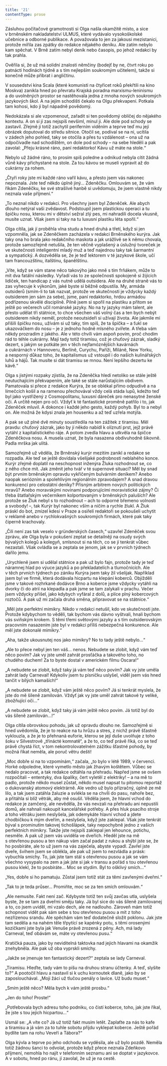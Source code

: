 ```yaml
---
title: '21'
contentType: prose
---
```


Zásluhou počítačové gramotnosti si Olga našla okamžitě místo, a sice v brněnském nakladatelství ULMUS, které vydávalo vysokoškolské učebnice a odborné publikace. A považovala to jen za jakousi mezistanici, protože mířila zas zpátky do redakce nějakého deníku. Ale zatím nebylo kam spěchat. V Brně zatím nebyl deník nebo časopis, po jehož redakci by tak prahla.

Ověřila si, že už má solidní znalosti němčiny (bodejť by ne, čtvrt roku po patnácti hodinách týdně a s tím nejlepším soukromým učitelem), takže si konečně může přibrat i angličtinu.

V sousedství kina Scala (které komunisti na čtyřicet roků překřtili na kino Moskva) zanikla hned po převratu Krajská poradna marxismu-leninismu a do uvolněných prostor se nastěhovala jedna z mnoha nových soukromých jazykových škol. A na jejím schodišti čekalo na Olgu překvapení. Potkala tam kohosi, kdo jí byl nápadně povědomý.

Nedokázala si ale vzpomenout, zařadit si ten povědomý obličej do nějakého kontextu. A on si jí zas nejspíš nevšiml, minul ji. Ale dole pod schody se zastavil. Zřejmě ji totiž zachytil periferním viděním a teprve teď mu její obrázek doputoval do středu sítnice. Otočil se, podíval se na ni, ucítila v zádech jeho pohled, taky se otočila a přes tu vzdálenost – ona už na odpočívadle nad schodištěm, on dole pod schody – na sebe hleděli a pak zavolal: „Přeju krásné ráno, paní redaktorko! Kávu už máte na stole.“

Nebylo už žádné ráno, to prosím spíš poledne a odnikud nebyla cítit žádná vůně kávy přichystané na stole. Za tou kávou se museli vypravit až do cukrárny za rohem.

„Čtyři roky jste mi každé ráno vařil kávu, a přesto jsem vás nakonec nepoznala. Jste teď někdo úplně jiný… Zdeněčku. Omlouvám se, že vám říkám Zdeněčku, ke své strašlivé hanbě si uvědomuju, že jsem vlastně nikdy neznala vaše příjmení.“

„To neznal nikdo v redakci. Pro všechny jsem byl Zdeněček. Ale abych dlouho netýral vaši zvědavost. Podstoupil jsem plastickou operaci a tu špičku nosu, kterou mi v dětství sežral zlý pes, mi nahradili docela vkusně, musíte uznat. Však jsem si taky na tu luxusní plastiku léta spořil.“

Olga cítila, jak jí proběhla vlna studu a hned druhá a třetí, když si jen vzpomněla, jak se Zdeněčkem zacházela v redakci Brněnského kurýra. Jak taky ona ho brala jako redakčního maskota a jak urážlivě se k němu chovala, protože samozřejmě netušila, že ten věčně vyplašený a úslužný tvoreček je ve skutečnosti inteligentní mladý muž a teď najednou taky tak šarmantní a sympatický. A dozvěděla se, že je teď lektorem v té jazykové škole, učí tam francouzštinu, italštinu, španělštinu.

„Víte, když se vám stane něco takovýho jako mně s tím frňákem, může to mít dva fatální následky. Vyřadí vás to ze společnosti spokojeně si žijících lidiček, ten handicap z vás nutně udělá outsidera. Ale na druhé straně vás to zas vyhecuje k výkonům, jaké byste si běžně odpustila. My, armáda outsiderů (smím-li to tak nazvat, protože ve skutečnosti je vždycky každý outsiderem jen sám za sebe), jsme, paní redaktorko, hrdou armádou podřízenou skvělé disciplíně. Pilně jsem si spořil na plastiku a přitom se ještě po večerech učil románské jazyky. No na ty jazyky mám talent, ale přesto udělat tři státnice, to chce všechen váš volný čas a ten bych nebýt outsiderem nikdy neměl, protože neoutsideři si užívají života. Ale jakmile mi přišili špičku nosu, užívám si už taky, tím spíš, že ta špička – a ťukl se ukazováčkem do nosu – je z jednoho hodně mlsného zvířete. A třeba vám někdy prozradím z jakého. Ale v této chvíli vám aspoň povím, proč chodím rád to téhle cukrárny. Mají tady totiž tiramisu, což je chuťový zázrak, sladký dezert, s jakým se potkáte jen v těch nejfamóznějších kavárnách a cukrárnách v Hannoveru, Berlíně, Curychu, Paříži, Miláně, New Yorku, a nesporný důkaz toho, že kapitalismus už vstoupil i do našich kulinářských luhů a hájů. Tak musíte si dát tiramisu se mnou. Není lepšího dezertu ke kávě.“

Olga s jistými rozpaky zjistila, že na Zdeněčka hledí netoliko se stále ještě neutuchajícím překvapením, ale také se stále narůstajícím obdivem. Pamatovala si přece z redakce Kurýra, že se oblékal přímo odpudivě a na límečcích košil a na ramenou přechovával vždy celá stáda lupů, kdežto teď byl jako vystřižený z Cosmopolitanu, luxusní dáreček pro nenasytné ženské oči. A určitě nejen pro oči. Vždyť k té fantastické proměně patřilo i to, jak Zdeněček mluvil. A dokonce i každé jeho gesto, každý pohyb. Byl to a nebyl on. Ale možná že kdysi znala jen housenku a až teď uzřela motýla.

A pak se už plné dvě minuty soustředila na ten zážitek z tiramisu. Měl pravdu: chuťový zázrak, jako by jí někdo nabídl k olíznutí prst, jejž právě vytáhl z kapitalistického ráje. A potom zvedla hlavu a utkvěla na špičce Zdeněčkova nosu. A musela uznat, že byla nasazena obdivuhodně šikovně. Padla mrška jak ulitá.

Samozřejmě už věděla, že Brněnský kurýr mezitím zanikl a redakce se rozpadla. Ale teď se ještě dovídala všelijaké podrobnosti neblahého konce. Kurýr zřejmě doplatil na neschopnost inženýra Žluka rozhodnout se, co z něho chce mít. Jak změnit jeho tvář v té supernové situaci? Měl by snad být prvním brněnským opravdu vykřičeným bulvárním deníkem? Anebo naopak seriózním a spolehlivým regionálním zpravodajem? A snad dravou konkurencí pro celostátní deníky? Přísným arbitrem nových politických mravů? Anebo moravskými novinami podporujícími moravistické zájmy? Či třeba štatlařským večerníkem kolportovaným v brněnských paluších? Ale protože se Žluk nebyl s to rozhodnout – ach to odporné břemeno volnosti a svobody! –, tak Kurýr byl nakonec vším a ničím a rychle žlukl. A Žluk práskl do bot, zmizel kdesi v Praze a osiřelí redaktoři se pokoušeli uchytit v reklamě anebo v rychlokvašných soukromých firmách, které pak taky čiperně krachovaly.

„Čili není zas tak veselo v gründerských časech,“ uzavřel Zde­něček svou zprávu, ale Olga byla v pokušení zeptat se detailněji na osudy svých bývalých kolegů a kolegyň, smlsnout si na těch, co se jí tenkrát vůbec nezastali. Však ovládla se a zeptala se jenom, jak se v prvních týdnech dařilo jemu.

„Urychleně jsem si udělal státnice a pak už bylo fajn, protože tady je teď náramnej hlad po výuce jazyků a po překladatelích a tlumočnících. Ale v těch prvních týdnech po zániku Kurýra jsem taky žil všelijak. Například jsem byl ve firmě, která dodávala hicpartu na klepání koberců. Objížděli jsme v takové rozhrkané dodávce Brno a koberce jsme vždycky vytáhli na dvorky či do atrií na klepadla a pak jsme se tam zalykali v prachu. Večer jsem vždycky přišel, jako kdybych vyfáral z dolů, a plíce plný kobercových roztočů. A pak už mi začala druhá směna, připravovat se na státnice.“

„Měl jste perfektní mimikry. Nikdo v redakci netušil, kdo ve skutečnosti jste. Protože kdybychom to věděli, tak bychom vás dávno vyštvali, hnali bychom vás sviňským krokem. S těmi třemi světovými jazyky a s tím outsiderovským pracovním nasazením jste byl v redakci příliš nebezpečná konkurence. Ale měl jste dokonalé mimikry.“

„Aha, takže ukousnutej nos jako mimikry? No to tady ještě nebylo…“

„Ale to přece nebyl jen ten váš… nenos. Nebudete se zlobit, když vám teď něco povím? Jak vy jste uměl zahrát prosťáčka a takového toho, no chudého duchem! Za to byste dostal v americkém filmu Oscara!“

„A nebudete se zlobit, když taky já vám teď něco povím? Jak vy jste uměla zahrát lady Carneval! Kdykoliv jsem tu písničku uslyšel, viděl jsem vás hned tančit v bílých kamaších!“

„A nebudete se zlobit, když vám ještě něco povím? Já si tenkrát myslela, že jste do mě šíleně zamilován. Vždyť jak vy jste uměl zahrát takové ty veliké, zbožňující oči…“

„A nebudete se zlobit, když taky já vám ještě něco povím. Já totiž byl do vás šíleně zamilován…!“

Olga cítila obrovskou pohodu, jak už opravdu dlouho ne. Samozřejmě si hned uvědomila, že je to reakce na tu hrůzu a stres, z nichž právě šťastně vyklouzla, a že je to přehnaná euforie, kterou se její duše uvolňuje z toho šoku v Silvestrově „třinácté komnatě“, a že to, co teď právě říká, co se teď právě chystá říct, v tom nekontrolovatelném zážitku šťastné pohody, by možná říkat neměla, ale poruč větru dešti!

„Moc dobře si na to vzpomínám,“ začala, „to bylo v létě 1989, v červenci. Horké odpoledne, které vymetlo město jak žhavým koštětem. Vůbec se nedalo pracovat, a tak redakce odtáhla na přehradu. Napřed jsme se ovšem rozpočítali – ententyky, dva špalíky, čert vyletěl z elektriky! – a na mě to padlo, protože někdo musel zůstat, někdo musel napsat tu pitomou reportáž o dukovanský atomový elektrárně. Ale vedro už bylo přízračný, úplně ze mě lilo, a tak jsem zatáhla žaluzie a svlékla se na chvíli do pasu, nahoře bez, a přitáhla si blíž větrák, aby mě osušil. Věděla jsem, že hlavní vchod do redakce je zamčený, ale nevěděla, že vás nevzali na přehradu ani nepustili domů, ale nahnali nakoupit kancelářské potřeby. A přes hluk psacího stroje a toho větráku jsem neslyšela, jak odemykáte hlavní vchod a jdete chodbičkou k mým dveřím, a neslyšela, když jste zaklepal. Však jste tenkrát býval s prominutím takovej ticho­šlápek, taky nepochybně jedno z vašich perfektních mimikry. Takže jste nejspíš zaklepal jen lehounce, potichu, nesměle. A pak už jsem vás uviděla ve dveřích. Hleděl jste na mě s otevřenou pusou a ten nákup vám začal padat z rukou a shýbl jste se, že ho posbíráte, ale to už jsem na vás zaječela, abyste vypadl. Zavřel jste dveře, švihem jsem se oblékla, ale pak už jsem to nezvládla a prásk: vybuchla smíchy. To, jak jste tam stál s otevřenou pusou a jak se vám všechno vysypalo na zem a jak jste si jak v transu a pořád s tou otevřenou pusou klekl, že to posbíráte… Moc se stydím. Byl to ošklivý smích…“

„Yes, dobře si ho pamatuju. Zůstal jsem totiž stát za těmi zavřenými dveřmi.“

„Tak to je teda průser… Promiňte, moc se za ten smích omlouvám.“

„Ale nemusíte. Fakt není zač. Kdybyste totiž ten svůj zavčas utla, uslyšela byste, že se tam za dveřmi směju taky. Já byl sice do vás šíleně zamilovanej a to, co jsem uviděl, mi vzalo dech, ale ne nadlouho. Zároveň mám totiž schopnost vidět pak sám sebe s tou otevřenou pusou a mít z toho nezřízenou srandu. Ale spěchám vám teď dodatečně složit poklonu. Jak jste tam seděla a na nahém těle třpytící se kapénky potu, s těmi orosenými kozičkami jste byla jak Venuše právě zrozená z pěny. Ach, má lady Carneval, teď obávám se, máte vy otevřenou pusu.“

Kratičká pauza, jako by neviditelná taktovka nad jejich hlavami na okamžik znehybněla. Ale pak už oba vyprskli smíchy.

„Jakže se jmenuje ten fantastický dezert?“ zeptala se lady Carneval.

„Tiramisu. Hleďte, tady vám to píšu na druhou stranu účtenky. A teď, slyšíte to?“ A pootočil hlavu a nastavil si k uchu kornoutek dlaně, jako by se zaposlouchával. „Moji žáci už tlučou penály o lavice. Už budu muset.“

„Smím ještě něco? Měla bych k vám ještě prosbu.“

„Jen do toho! Proste!“

„Potřebovala bych adresu toho podniku, co čistí koberce, toho, jak jste říkal, že jste s tou jejich hicpartou…“

Usmál se: „A víte co? Já už totiž fakt musím letět. Zaplaťte za nás to kafe a tiramisu a já vám za to tuhle sobotu přijdu vyklepat koberce. Ještě pořád bydlíte tam na rohu Veveří a Tábora?“

Olga kývla a teprve po jeho odchodu se vyděsila, ale už bylo pozdě. Neměla totiž žádnou šanci to odvolat, protože když přece neznala Zdeňkovo příjmení, nemohla ho najít v telefonním seznamu ani se doptat v jazykovce. A v sobotu, hned po ránu, jí zavolal, že už je na cestě.
